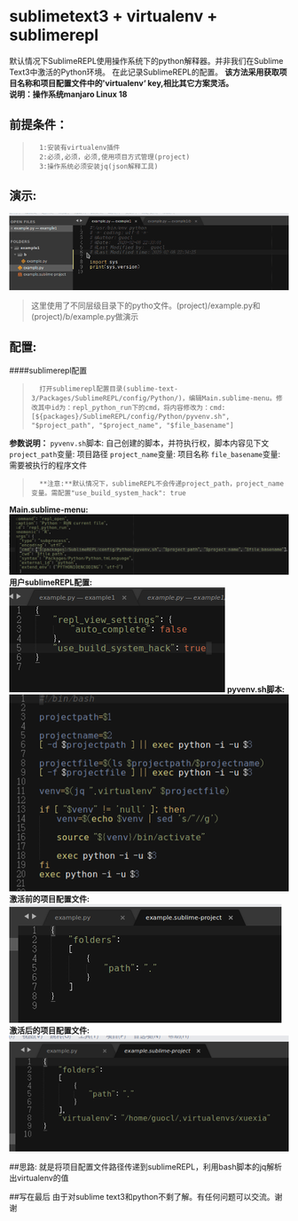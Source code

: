# sublimetext3 + virtualenv + sublimerepl
默认情况下SublimeREPL使用操作系统下的python解释器。并非我们在Sublime Text3中激活的Python环境。
在此记录SublimeREPL的配置。
**该方法采用获取项目名称和项目配置文件中的'virtualenv‘ key,相比其它方案灵活。**<br>
**说明：操作系统manjaro Linux 18**

## 前提条件：
>		1:安装有virtualenv插件
>		2:必须,必须，必须,使用项目方式管理(project)
>		3:操作系统必须安装jq(json解释工具)

## 演示:
![效果](sublimerepl.gif)
>这里使用了不同层级目录下的pytho文件。(project)/example.py和(project)/b/example.py做演示

## 配置:
####sublimerepl配置
>		打开sublimerepl配置目录(sublime-text-3/Packages/SublimeREPL/config/Python/)，编辑Main.sublime-menu。修改其中id为：repl_python_run下的cmd，将内容修改为：cmd: [${packages}/SublimeREPL/config/Python/pyvenv.sh", "$project_path", "$project_name", "$file_basename"]
**参数说明：**
`pyvenv.sh`脚本:	自己创建的脚本，并符执行权，脚本内容见下文
`project_path`变量:	项目路径
`project_name`变量:	项目名称
`file_basename`变量:	需要被执行的程序文件

>		**注意:**默认情况下，sublimeREPL不会传递project_path，project_name变量。需配置"use_build_system_hack": true

**Main.sublime-menu:**
![Main.sublime-menu](Main.sublime-menu.png)
**用户sublimeREPL配置:**
<br>
![sublimerepl-usersetting.png](sublimerepl-usersetting.png)
**pyvenv.sh脚本:**
<br>
![pyvenv.sh](pyvenv.png)
**激活前的项目配置文件:**
<br>
![deactivate](deactivate.png)
**激活后的项目配置文件:**
![activate](activate.png)

##思路:
就是将项目配置文件路径传递到sublimeREPL，利用bash脚本的jq解析出virtualenv的值

##写在最后
由于对sublime text3和python不剩了解。有任何问题可以交流。谢谢
